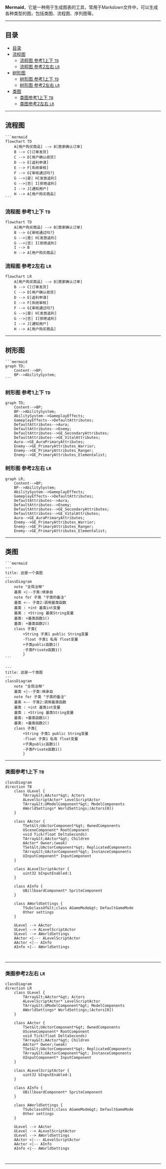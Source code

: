 **Mermaid**，它是一种用于生成图表的工具，常用于Markdown文件中，可以生成各种类型的图，包括类图、流程图、序列图等。

______________________________________________________________

## 目录
- [目录](#目录)
- [流程图](#流程图)
  - [流程图 参考1上下  `TD`](#流程图-参考1上下--td)
  - [流程图 参考2左右  `LR`](#流程图-参考2左右--lr)
- [树形图](#树形图)
  - [树形图 参考1上下  `TD`](#树形图-参考1上下--td)
  - [树形图 参考2左右  `LR`](#树形图-参考2左右--lr)
- [类图](#类图)
  - [类图参考1上下  `TB`](#类图参考1上下--tb)
  - [类图参考2左右  `LR`](#类图参考2左右--lr)

______________________________________________________________

## 流程图 
````
```mermaid
flowchart TD
    A[用户购买商品] --> B[商家确认订单]
    B --> C[订单发货]
    C --> D[用户确认收货]
    D --> E[返利申请]
    E --> F[系统审核]
    F --> G{审核通过吗?}
    G -->|是| H[发放返利]
    G -->|否| I[拒绝返利]
    I --> J[通知用户]
    H --> A[用户购买商品]
```
````

### 流程图 参考1上下  `TD` 
```mermaid
flowchart TD
    A[用户购买商品] --> B[商家确认订单]
    B --> G{审核通过吗?}
    G -->|是| H[发放返利]
    G -->|否| I[拒绝返利]
    I --> B
    H --> A[用户购买商品]
```

### 流程图 参考2左右  `LR` 
```mermaid
flowchart LR
    A[用户购买商品] --> B[商家确认订单]
    B --> C[订单发货]
    C --> D[用户确认收货]
    D --> E[返利申请]
    E --> F[系统审核]
    F --> G{审核通过吗?}
    G -->|是| H[发放返利]
    G -->|否| I[拒绝返利]
    I --> J[通知用户]
    H --> A[用户购买商品]
```

______________________________________________________________

## 树形图 

````
```mermaid
graph TD;
    Content-->BP;
    BP-->AbilitySystem;
```
````
### 树形图 参考1上下  `TD` 

```mermaid
graph TD;
    Content-->BP;
    BP-->AbilitySystem;
    AbilitySystem-->GameplayEffects;
    GameplayEffects-->DefaultAttributes;
    DefaultAttributes-->Aura;
    DefaultAttributes-->Enemy;
    DefaultAttributes-->GE_SecondaryAttributes;
    DefaultAttributes-->GE_VitalAttributes;
    Aura-->GE_AuraPrimaryAttributes;
    Enemy-->GE_PrimaryAttributes_Warrior;
    Enemy-->GE_PrimaryAttributes_Ranger;
    Enemy-->GE_PrimaryAttributes_Elementalist;
```
### 树形图 参考2左右  `LR` 

```mermaid
graph LR;
    Content-->BP;
    BP-->AbilitySystem;
    AbilitySystem-->GameplayEffects;
    GameplayEffects-->DefaultAttributes;
    DefaultAttributes-->Aura;
    DefaultAttributes-->Enemy;
    DefaultAttributes-->GE_SecondaryAttributes;
    DefaultAttributes-->GE_VitalAttributes;
    Aura-->GE_AuraPrimaryAttributes;
    Enemy-->GE_PrimaryAttributes_Warrior;
    Enemy-->GE_PrimaryAttributes_Ranger;
    Enemy-->GE_PrimaryAttributes_Elementalist;
```




______________________________________________________________

## 类图

````
```mermaid
---
title: 这是一个类图
---
classDiagram
    note "全局注释"
    基类 <|--子类:继承自
    note for 子类 "子类的备注"
    基类 <-- 子类2:调用基类函数
    基类 : +int 基类int变量
    基类 : +String 基类String变量
    基类: +基类函数1()
    基类: +基类函数2()
    class 子类{
        +String 子类1 public String变量
        -float 子类1 私有 float变量
        +子类public函数1()
        -子类Private函数1()
        }
```
````

```mermaid
---
title: 这是一个类图
---
classDiagram
    note "全局注释"
    基类 <|--子类:继承自
    note for 子类 "子类的备注"
    基类 <-- 子类2:调用基类函数
    基类 : +int 基类int变量
    基类 : +String 基类String变量
    基类: +基类函数1()
    基类: +基类函数2()
    class 子类{
        +String 子类1 public String变量
        -float 子类1 私有 float变量
        +子类public函数1()
        -子类Private函数1()
        }
```

______________________________________________________________

### 类图参考1上下  `TB` 

```mermaid
classDiagram
direction TB
    class ULevel {
        TArray&lt;AActor*&gt; Actors
        ALevelScriptActor* LevelScriptActor
        TArray&lt;UModelComponent*&gt; ModelComponents
        AWorldSettings* WorldSettings;(Actors[0])
    }

    class AActor {
        TSet&lt;UActorComponent*&gt; OwnedComponents
        USceneComponent* RootComponent
        void Tick(float DeltaSeconds)
        TArray&lt;AActor*&gt; Children
        AActor* Owner;(weak)
        TSet&lt;UActorComponent*&gt; ReplicatedComponents
        TArray&lt;UActorComponent*&gt; InstanceComponents
        UInputComponent* InputComponent
    }

    class ALevelScriptActor {
        uint32 bInputEnabled:1
    }

    class AInfo {
        UBillboardComponent* SpriteComponent
    }

    class AWorldSettings {
        TSubclassOf&lt;class AGameMode&gt; DefaultGameMode
        Other settings
    }

    ULevel --> AActor
    ULevel --> ALevelScriptActor
    ULevel --> AWorldSettings
    AActor <|--- ALevelScriptActor
    AActor <|-- AInfo
    AInfo <|-- AWorldSettings



```

______________________________________________________________

### 类图参考2左右  `LR` 

```mermaid
classDiagram
direction LR
    class ULevel {
        TArray&lt;AActor*&gt; Actors
        ALevelScriptActor* LevelScriptActor
        TArray&lt;UModelComponent*&gt; ModelComponents
        AWorldSettings* WorldSettings;(Actors[0])
    }

    class AActor {
        TSet&lt;UActorComponent*&gt; OwnedComponents
        USceneComponent* RootComponent
        void Tick(float DeltaSeconds)
        TArray&lt;AActor*&gt; Children
        AActor* Owner;(weak)
        TSet&lt;UActorComponent*&gt; ReplicatedComponents
        TArray&lt;UActorComponent*&gt; InstanceComponents
        UInputComponent* InputComponent
    }

    class ALevelScriptActor {
        uint32 bInputEnabled:1
    }

    class AInfo {
        UBillboardComponent* SpriteComponent
    }

    class AWorldSettings {
        TSubclassOf&lt;class AGameMode&gt; DefaultGameMode
        Other settings
    }

    ULevel --> AActor
    ULevel --> ALevelScriptActor
    ULevel --> AWorldSettings
    AActor <|--- ALevelScriptActor
    AActor <|-- AInfo
    AInfo <|-- AWorldSettings



```

______________________________________________________________

